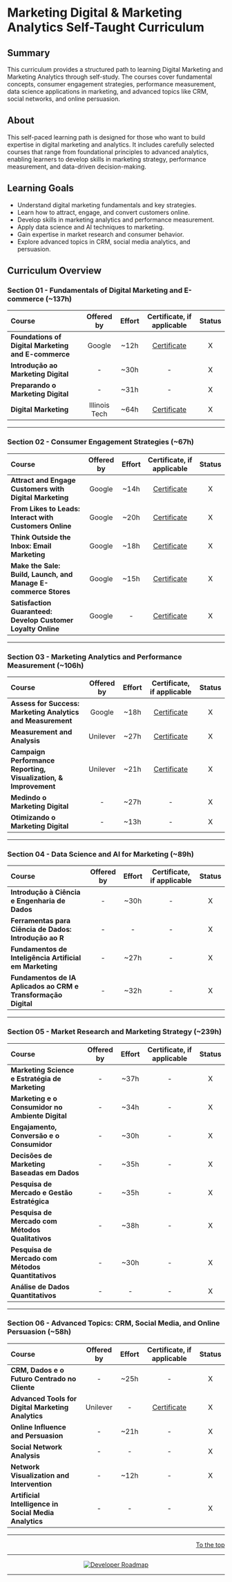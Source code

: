 # Marketing Digital & Marketing Analytics Self-Taught Curriculum

## Summary
This curriculum provides a structured path to learning Digital Marketing and Marketing Analytics through self-study. The courses cover fundamental concepts, consumer engagement strategies, performance measurement, data science applications in marketing, and advanced topics like CRM, social networks, and online persuasion.

## About
This self-paced learning path is designed for those who want to build expertise in digital marketing and analytics. It includes carefully selected courses that range from foundational principles to advanced analytics, enabling learners to develop skills in marketing strategy, performance measurement, and data-driven decision-making.

## Learning Goals
- Understand digital marketing fundamentals and key strategies.
- Learn how to attract, engage, and convert customers online.
- Develop skills in marketing analytics and performance measurement.
- Apply data science and AI techniques to marketing.
- Gain expertise in market research and consumer behavior.
- Explore advanced topics in CRM, social media analytics, and persuasion.

## Curriculum Overview

### Section 01 - Fundamentals of Digital Marketing and E-commerce (~137h)

Course | Offered by | Effort | Certificate, if applicable | Status |
:-- | :--: | :--: | :--: | :--: |
**Foundations of Digital Marketing and E-commerce** | Google | ~12h | [Certificate](#) | X |
**Introdução ao Marketing Digital** | - | ~30h | - | X |
**Preparando o Marketing Digital** | - | ~31h | - | X |
**Digital Marketing** | Illinois Tech | ~64h | [Certificate](#) | X |

---

### Section 02 - Consumer Engagement Strategies (~67h)

Course | Offered by | Effort | Certificate, if applicable | Status |
:-- | :--: | :--: | :--: | :--: |
**Attract and Engage Customers with Digital Marketing** | Google | ~14h | [Certificate](#) | X |
**From Likes to Leads: Interact with Customers Online** | Google | ~20h | [Certificate](#) | X |
**Think Outside the Inbox: Email Marketing** | Google | ~18h | [Certificate](#) | X |
**Make the Sale: Build, Launch, and Manage E-commerce Stores** | Google | ~15h | [Certificate](#) | X |
**Satisfaction Guaranteed: Develop Customer Loyalty Online** | Google | - | [Certificate](#) | X |

---

### Section 03 - Marketing Analytics and Performance Measurement (~106h)

Course | Offered by | Effort | Certificate, if applicable | Status |
:-- | :--: | :--: | :--: | :--: |
**Assess for Success: Marketing Analytics and Measurement** | Google | ~18h | [Certificate](#) | X |
**Measurement and Analysis** | Unilever | ~27h | [Certificate](#) | X |
**Campaign Performance Reporting, Visualization, & Improvement** | Unilever | ~21h | [Certificate](#) | X |
**Medindo o Marketing Digital** | - | ~27h | - | X |
**Otimizando o Marketing Digital** | - | ~13h | - | X |

---

### Section 04 - Data Science and AI for Marketing (~89h)

Course | Offered by | Effort | Certificate, if applicable | Status |
:-- | :--: | :--: | :--: | :--: |
**Introdução à Ciência e Engenharia de Dados** | - | ~30h | - | X |
**Ferramentas para Ciência de Dados: Introdução ao R** | - | - | - | X |
**Fundamentos de Inteligência Artificial em Marketing** | - | ~27h | - | X |
**Fundamentos de IA Aplicados ao CRM e Transformação Digital** | - | ~32h | - | X |

---

### Section 05 - Market Research and Marketing Strategy (~239h)

Course | Offered by | Effort | Certificate, if applicable | Status |
:-- | :--: | :--: | :--: | :--: |
**Marketing Science e Estratégia de Marketing** | - | ~37h | - | X |
**Marketing e o Consumidor no Ambiente Digital** | - | ~34h | - | X |
**Engajamento, Conversão e o Consumidor** | - | ~30h | - | X |
**Decisões de Marketing Baseadas em Dados** | - | ~35h | - | X |
**Pesquisa de Mercado e Gestão Estratégica** | - | ~35h | - | X |
**Pesquisa de Mercado com Métodos Qualitativos** | - | ~38h | - | X |
**Pesquisa de Mercado com Métodos Quantitativos** | - | ~30h | - | X |
**Análise de Dados Quantitativos** | - | - | - | X |

---

### Section 06 - Advanced Topics: CRM, Social Media, and Online Persuasion (~58h)

Course | Offered by | Effort | Certificate, if applicable | Status |
:-- | :--: | :--: | :--: | :--: |
**CRM, Dados e o Futuro Centrado no Cliente** | - | ~25h | - | X |
**Advanced Tools for Digital Marketing Analytics** | Unilever | - | [Certificate](#) | X |
**Online Influence and Persuasion** | - | ~21h | - | X |
**Social Network Analysis** | - | - | - | X |
**Network Visualization and Intervention** | - | ~12h | - | X |
**Artificial Intelligence in Social Media Analytics** | - | - | - | X |

---

<div align="right">

[To the top](#)

</div>

---

<p align="center">
	<a href="https://github.com/marcoshsq/Curriculo_Autodidata_Dados">
	
<p align="center">
  <a href="https://github.com/marcoshsq/Curriculo_Autodidata_Dados">
    <img src="https://media.giphy.com/media/jAe22Ec5iICCk/giphy.gif" alt="Developer Roadmap" width="" height="">
  </a>
</p>

---
